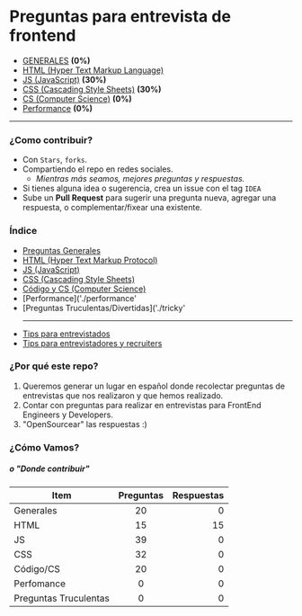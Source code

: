 # Preguntas para entrevista de frontend

- [GENERALES](./generales) **(0%)**
- [HTML (Hyper Text Markup Language)](./html)
- [JS (JavaScript)](./js) **(30%)**
- [CSS (Cascading Style Sheets)](./css) **(30%)**
- [CS (Computer Science)](./cs) **(0%)**
- [Performance]('./performance') **(0%)**
----
### ¿Como contribuir?
- Con `Stars`, `forks`.
- Compartiendo el repo en redes sociales.
  - *Mientras más seamos, mejores preguntas y respuestas.*
- Si tienes alguna idea o sugerencia, crea un issue con el tag `IDEA`
- Sube un **Pull Request** para sugerir una pregunta nueva, agregar una respuesta, o complementar/fixear una existente.


### Índice
- [Preguntas Generales](./generales)
- [HTML (Hyper Text Markup Protocol)](./html)
- [JS (JavaScript)](./js)
- [CSS (Cascading Style Sheets)](./css)
- [Código y CS (Computer Science)](./cs)
- [Performance]('./performance'
- [Preguntas Truculentas/Divertidas]('./tricky'
  - ---
- [Tips para entrevistados]('./tips_interviewees')
- [Tips para entrevistadores y recruiters]('./tips_interviewers_and_recruiters')


### ¿Por qué este repo?
1. Queremos generar un lugar en español donde recolectar preguntas de entrevistas que nos realizaron y que hemos realizado.
1. Contar con preguntas para realizar en entrevistas para FrontEnd Engineers y Developers.
1. "OpenSourcear" las respuestas :)


### ¿Cómo Vamos?
##### *o "Donde contribuir"*

Item                  | Preguntas | Respuestas
--------------------- | :-------: | ---------:
Generales             |    20     |          0
HTML                  |    15     |         15
JS                    |    39     |          0
CSS                   |    32     |          0
Código/CS             |    20     |          0
Perfomance            |    0      |          0
Preguntas Truculentas |    0      |          0
